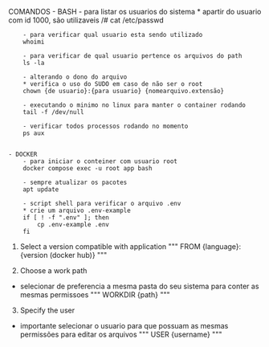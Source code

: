 COMANDOS
    - BASH
        - para listar os usuarios do sistema
        * apartir do usuario com id 1000, são utilizaveis
        /# cat /etc/passwd

        - para verificar qual usuario esta sendo utilizado
        whoimi

        - para verificar de qual usuario pertence os arquivos do path
        ls -la

        - alterando o dono do arquivo
        * verifica o uso do SUDO em caso de não ser o root
        chown {de usuario}:{para usuario} {nomearquivo.extensão}

        - executando o minimo no linux para manter o container rodando
        tail -f /dev/null

        - verificar todos processos rodando no momento
        ps aux
    

    - DOCKER
        - para iniciar o conteiner com usuario root
        docker compose exec -u root app bash

        - sempre atualizar os pacotes
        apt update

        - script shell para verificar o arquivo .env
        * crie um arquivo .env-example
        if [ ! -f ".env" ]; then
            cp .env-example .env
        fi

1. Select a version compatible with application
    """
    FROM {language}:{version (docker hub)}
    """

2. Choose a work path
* selecionar de preferencia a mesma pasta do seu sistema para conter as mesmas permissoes
    """
    WORKDIR {path}
    """

3. Specify the user
* importante selecionar o usuario para que possuam as mesmas permissões para editar os arquivos
    """
    USER {username}
    """
